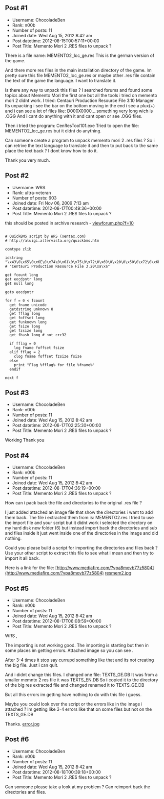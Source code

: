 ## Post #1
- Username: ChocoladeBen
- Rank: n00b
- Number of posts: 11
- Joined date: Wed Aug 15, 2012 8:42 am
- Post datetime: 2012-08-15T00:57:11+00:00
- Post Title: Memento Mori 2 .RES files to unpack ?

There is a file name: MEMENTO2_loc_ge.res
This is the german version of the game.

And there more res files in the main installation directory of the game.
Im pretty sure this file MEMENTO2_loc_ge.res or maybe other .res file contain the text of the game the language.
I want to translate it.


Is there any way to unpack this files ?
I searched forums and found some topics about Memento Mori the first one but all the tools i tried on memento mori 2 didnt work.
I tried: Centauri Production Resource File 3.10 Manager
Its unpacking i see the bar on the bottom moving in the end i see a plux(+) and i can see a lot of files like: D000X0000....something very long wich is .OGG 
And i cant do anything with it and cant open or see .OGG files.

Then i tried the program: CenResTool101.exe
Tried to open the file: MEMENTO2_loc_ge.res but it didnt do anything.

Can someone create a program to unpack memento mori 2 .res files ? So i can retrive the text language to translate it and then to put back to the same place the text back ?
I dont know how to do it.

Thank you very much.
## Post #2
- Username: WRS
- Rank: ultra-veteran
- Number of posts: 603
- Joined date: Fri Nov 06, 2009 7:13 am
- Post datetime: 2012-08-17T00:49:36+00:00
- Post Title: Memento Mori 2 .RES files to unpack ?

this should be posted in archive research - [viewforum.php?f=10](http://forum.xentax.com/viewforum.php?f=10)

```

# QuickBMS script by WRS (xentax.com)
# http://aluigi.altervista.org/quickbms.htm

comtype zlib

idstring "\x43\0\x65\0\x6E\0\x74\0\x61\0\x75\0\x72\0\x69\0\x20\0\x50\0\x72\0\x6F\0\x64\0\x75\0\x63\0\x74\0\x69\0\x6F\0\x6E\0\x20\0\x52\0\x65\0\x73\0\x6F\0\x75\0\x72\0\x63\0\x65\0\x20\0\x46\0\x69\0\x6C\0\x65\0\x20\0\x33\0\x2E\0\x32\0\x30\0\x0A\0\x0A\0\0\x0" # "Centauri Production Resource File 3.20\xa\xa"

get fcount long
get eocdpntr long
get null long

goto eocdpntr

for f = 0 < fcount
  get fname unicode
  getdstring unknown 8
  get fflag long
  get foffset long
  get funknown long
  get fsize long
  get fzsize long
  get fhash long # not crc32
  
  if fflag = 0
    log fname foffset fsize
  elif fflag = 2
    clog fname foffset fzsize fsize
  else
    print "Flag %fflag% for file %fname%"
  endif
  
next f

```
## Post #3
- Username: ChocoladeBen
- Rank: n00b
- Number of posts: 11
- Joined date: Wed Aug 15, 2012 8:42 am
- Post datetime: 2012-08-17T02:25:30+00:00
- Post Title: Memento Mori 2 .RES files to unpack ?

Working Thank you
## Post #4
- Username: ChocoladeBen
- Rank: n00b
- Number of posts: 11
- Joined date: Wed Aug 15, 2012 8:42 am
- Post datetime: 2012-08-17T04:36:19+00:00
- Post Title: Memento Mori 2 .RES files to unpack ?

How can i pack back the file and directories to the original .res file ?

I just added attached an image file that show the directories i want to add them back.
The file i extracted them from is: MEMENTO2.res
I tried to use the import file and your script but it didnt work i selected the directory on my hard disk new folder (6) but instead import back the directories and sub and files inside it just went inside one of the directories in the image and did nothing.



Could you please build a script for importing the directories and files back ? Use your other script to extract this file to see what i mean and then try to import it all back.

Here is a link for the file: [http://www.mediafire.com/?vpa8movb77z5804](http://www.mediafire.com/?vpa8movb77z5804)
[resmem2.jpg](https://xentaxbackup.github.io/file/5675_resmem2.jpg)
## Post #5
- Username: ChocoladeBen
- Rank: n00b
- Number of posts: 11
- Joined date: Wed Aug 15, 2012 8:42 am
- Post datetime: 2012-08-17T06:08:59+00:00
- Post Title: Memento Mori 2 .RES files to unpack ?

WRS ,

The importing is not working good. The importing is starting but then in some places im getting errors.
Attached image so you can see .

After 3-4 times it stop say currupd something like that and its not creating the big file.
Just i can quit.

And i didnt change this files.
I changed one file: TEXTS_GE.DB
It was from a smaller memnto 2 res file it was TEXTS_EN.DB
So i copied it to the directory of the big res extracted file and changed renamed it to TEXTS_GE.DB

But all this errors im getting have nothing to do with this file i guess.

Maybe you could look over the script or the errors like in the image i attached ? Im getting like 3-4 errors like that on some files but not on the TEXTS_GE.DB

Thanks.
[error.jpg](https://xentaxbackup.github.io/file/5680_error.jpg)
## Post #6
- Username: ChocoladeBen
- Rank: n00b
- Number of posts: 11
- Joined date: Wed Aug 15, 2012 8:42 am
- Post datetime: 2012-08-18T00:39:18+00:00
- Post Title: Memento Mori 2 .RES files to unpack ?

Can someone please take a look at my problem ? Can reimport back the directories and files.
